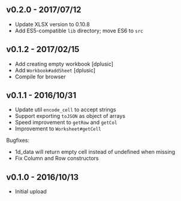 ## v0.2.0 - 2017/07/12

 - Update XLSX version to 0.10.8
 - Add ES5-compatible `lib` directory; move ES6 to `src`

## v0.1.2 - 2017/02/15

 - Add creating empty workbook [dplusic]
 - Add `Workbook#addSheet` [dplusic]
 - Compile for browser

## v0.1.1 - 2016/10/31

 - Update util `encode_cell` to accept strings
 - Support exporting `toJSON` as object of arrays
 - Speed improvement to `getRow` and `getCol`
 - Improvement to `Worksheet#getCell`

Bugfixes:

 - 1d_data will return empty cell instead of undefined when missing
 - Fix Column and Row constructors

## v0.1.0 - 2016/10/13

 - Initial upload
